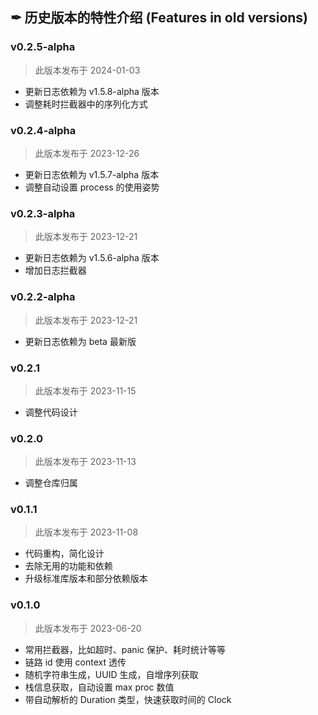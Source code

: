 ## ✒ 历史版本的特性介绍 (Features in old versions)

### v0.2.5-alpha

> 此版本发布于 2024-01-03

* 更新日志依赖为 v1.5.8-alpha 版本
* 调整耗时拦截器中的序列化方式

### v0.2.4-alpha

> 此版本发布于 2023-12-26

* 更新日志依赖为 v1.5.7-alpha 版本
* 调整自动设置 process 的使用姿势

### v0.2.3-alpha

> 此版本发布于 2023-12-21

* 更新日志依赖为 v1.5.6-alpha 版本
* 增加日志拦截器

### v0.2.2-alpha

> 此版本发布于 2023-12-21

* 更新日志依赖为 beta 最新版

### v0.2.1

> 此版本发布于 2023-11-15

* 调整代码设计

### v0.2.0

> 此版本发布于 2023-11-13

* 调整仓库归属

### v0.1.1

> 此版本发布于 2023-11-08

* 代码重构，简化设计
* 去除无用的功能和依赖
* 升级标准库版本和部分依赖版本

### v0.1.0

> 此版本发布于 2023-06-20

* 常用拦截器，比如超时、panic 保护、耗时统计等等
* 链路 id 使用 context 透传
* 随机字符串生成，UUID 生成，自增序列获取
* 栈信息获取，自动设置 max proc 数值
* 带自动解析的 Duration 类型，快速获取时间的 Clock
